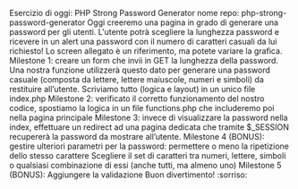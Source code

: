 Esercizio di oggi: PHP Strong Password Generator
nome repo: php-strong-password-generator
Oggi creeremo una pagina in grado di generare una password per gli utenti.
L'utente potrà scegliere la lunghezza password e ricevere in un alert una password con il numero di caratteri casuali da lui richiesto!
Lo screen allegato è un riferimento, ma potete variare la grafica.
Milestone 1: creare un form che invii in GET la lunghezza della password.
Una nostra funzione utilizzerà questo dato per generare una password casuale
(composta da lettere, lettere maiuscole, numeri e simboli) da restituire all’utente.
Scriviamo tutto (logica e layout) in un unico file index.php
Milestone 2: verificato il corretto funzionamento del nostro codice, spostiamo la logica in un file functions.php
che includeremo poi nella pagina principale
Milestone 3: invece di visualizzare la password nella index, effettuare un redirect ad una pagina dedicata che tramite $_SESSION recupererà la password da mostrare all’utente.
Milestone 4 (BONUS): gestire ulteriori parametri per la password:
permettere o meno la ripetizione dello stesso carattere
Scegliere il set di caratteri tra numeri, lettere, simboli o qualsiasi combinazione di essi (anche tutti, ma almeno uno)
Milestone 5 (BONUS): Aggiungere la validazione
Buon divertimento! :sorriso: